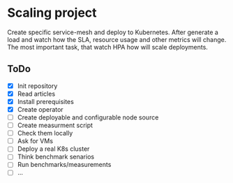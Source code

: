 # Scaling project #
Create specific service-mesh and deploy to Kubernetes. After generate a load and watch how the SLA, resource usage and other metrics will change. 
The most important task, that watch HPA how will scale deployments.

## ToDo ##
- [x] Init repository
- [x] Read articles
- [x] Install prerequisites
- [x] Create operator
- [ ] Create deployable and configurable node source
- [ ] Create measurment script
- [ ] Check them locally
- [ ] Ask for VMs
- [ ] Deploy  a real K8s cluster
- [ ] Think benchmark senarios
- [ ] Run benchmarks/measurements
- [ ] ...
